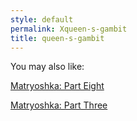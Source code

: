 ```yaml
---
style: default
permalink: Xqueen-s-gambit
title: queen-s-gambit
---
```

You may also like:

[Matryoshka: Part Eight](http://scp-wiki.net/matryoshka-eight)

[Matryoshka: Part Three](http://scp-wiki.net/matryoshka-three)
